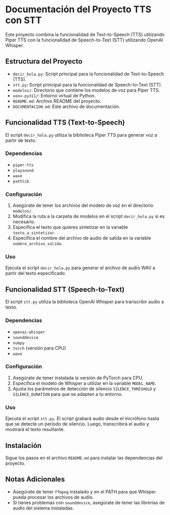 # Documentación del Proyecto TTS con STT

Este proyecto combina la funcionalidad de Text-to-Speech (TTS) utilizando Piper TTS con la funcionalidad de Speech-to-Text (STT) utilizando OpenAI Whisper.

## Estructura del Proyecto

*   `decir_hola.py`: Script principal para la funcionalidad de Text-to-Speech (TTS).
*   `stt.py`: Script principal para la funcionalidad de Speech-to-Text (STT).
*   `modelos/`: Directorio que contiene los modelos de voz para Piper TTS.
*   `venv-py311/`: Entorno virtual de Python.
*   `README.md`: Archivo README del proyecto.
*   `DOCUMENTACION.md`: Este archivo de documentación.

## Funcionalidad TTS (Text-to-Speech)

El script `decir_hola.py` utiliza la biblioteca Piper TTS para generar voz a partir de texto.

### Dependencias

*   `piper-tts`
*   `playsound`
*   `wave`
*   `pathlib`

### Configuración

1.  Asegúrate de tener los archivos del modelo de voz en el directorio `modelos/`.
2.  Modifica la ruta a la carpeta de modelos en el script `decir_hola.py` si es necesario.
3.  Especifica el texto que quieres sintetizar en la variable `texto_a_sintetizar`.
4.  Especifica el nombre del archivo de audio de salida en la variable `nombre_archivo_salida`.

### Uso

Ejecuta el script `decir_hola.py` para generar el archivo de audio WAV a partir del texto especificado.

## Funcionalidad STT (Speech-to-Text)

El script `stt.py` utiliza la biblioteca OpenAI Whisper para transcribir audio a texto.

### Dependencias

*   `openai-whisper`
*   `sounddevice`
*   `numpy`
*   `torch` (versión para CPU)
*   `wave`

### Configuración

1.  Asegúrate de tener instalada la versión de PyTorch para CPU.
2.  Especifica el modelo de Whisper a utilizar en la variable `MODEL_NAME`.
3.  Ajusta los parámetros de detección de silencio `SILENCE_THRESHOLD` y `SILENCE_DURATION` para que se adapten a tu entorno.

### Uso

Ejecuta el script `stt.py`. El script grabará audio desde el micrófono hasta que se detecte un período de silencio. Luego, transcribirá el audio y mostrará el texto resultante.

## Instalación

Sigue los pasos en el archivo `README.md` para instalar las dependencias del proyecto.

## Notas Adicionales

*   Asegúrate de tener `ffmpeg` instalado y en el PATH para que Whisper pueda procesar los archivos de audio.
*   Si tienes problemas con `sounddevice`, asegúrate de tener las librerías de audio del sistema instaladas.